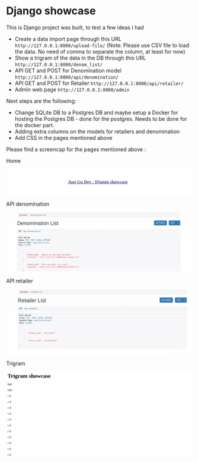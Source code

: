 # Django showcase 

This is Django project was built, to test a few ideas I had

- Create a data import page through this URL `http://127.0.0.1:8000/upload-file/` (Note: Please use CSV file to load the data. No need of comma to separate the column, at least for now)
- Show a trigram of the data in the DB through this URL `http://127.0.0.1:8000/denom_list/`
- API GET and POST for Denomination model `http://127.0.0.1:8000/api/denomination/`
- API GET and POST for Retailer `http://127.0.0.1:8000/api/retailer/`
- Admin web page `http://127.0.0.1:8000/admin`



Next steps are the following: 

- Change SQLite DB to a Postgres DB and maybe setup a Docker for hosting the Postgres DB - done for the postgres. Needs to be done for the docker part.
- Adding extra columns on the models for retailers and denomination
- Add CSS in the pages mentioned above

Please find a screencap for the pages mentioned above :

Home

![screenshot](welcome.png)

API denomination

![screenshot](api_denomination.png)

API retailer

![screenshot](api_retailer.png)

Trigram

![screenshot](denom.png)


